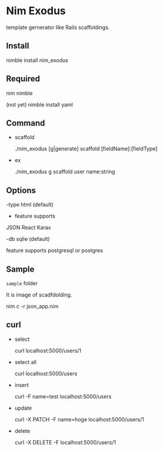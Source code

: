 # Nim Exodus

template gernerator like Rails scaffoldings.

## Install

  nimble install nim_exodus

## Required

  nim
  nimble

  (not yet)
  nimble install yaml

## Command

* scaffold

  ./nim_exodus [g|generate] scaffold [fieldName]:[fieldType]

* ex

  ./nim_exodus g scaffold user name:string

## Options

-type html (default)

  * feature supports

JSON
React
Karax

-db sqlie (default)

  feature supports
  postgresql or postgres

## Sample

`sample` folder

It is image of scadfdolding.

  nim c -r json_app.nim

## curl

- select

    curl localhost:5000/users/1

- select all

    curl localhost:5000/users

- insert

    curl -F name=test localhost:5000/users

- update

    curl -X PATCH -F name=hoge localhost:5000/users/1

- delete

    curl -X DELETE -F localhost:5000/users/1

